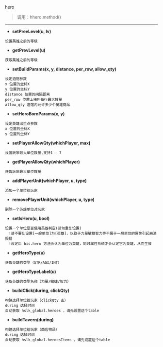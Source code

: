 hero

> 调用：hhero.method()

---

* **setPrevLevel(u, lv)**
```
设置英雄之前的等级
```

* **getPrevLevel(u)**
```
获取英雄之前的等级
```

* **setBuildParams(x, y, distance, per_row, allow_qty)**
```
设定酒馆参数
x 位置的坐标X
y 位置的坐标Y
distance 位置的间隔距离
per_row 位置上横列每行最大数量
allow_qty 酒馆内允许多少个英雄商品
```

* **setHeroBornParams(x, y)**
```
设定英雄出生点参数
x 位置的坐标X
y 位置的坐标Y
```

* **setPlayerAllowQty(whichPlayer, max)**
```
设置玩家最大单位数量,支持1 - 7
```

* **getPlayerAllowQty(whichPlayer)**
```
获取玩家最大单位数量
```

* **addPlayerUnit(whichPlayer, u, type)**
```
添加一个单位给玩家
```

* **removePlayerUnit(whichPlayer, u, type)**
```
删除一个英雄单位对玩家
```

* **setIsHero(u, bool)**
```
设置一个单位是否使用英雄判定(请勿重复设置)
 ！请不要乱设置[一般单位]为[英雄]，以致于力量敏捷智力等不属于一般单位的属性引起崩溃报错
 ！设定后 his.hero 方法会认为单位为英雄，同时属性系统才会认定它为英雄，从而生效
```

* **getHeroType(u)**
```
获取英雄的类型（STR/AGI/INT）
```

* **getHeroTypeLabel(u)**
```
获取英雄的类型名称（力量/敏捷/智力）
```

* **buildClick(during, clickQty)**
```
构建选择单位给玩家（clickQty 击）
during 选择时间
自动获取 hslk_global.heroes ，请先设置这个table
```

* **buildTavern(during)**
```
构建选择单位给玩家（商店物品）
during 选择时间
自动获取 hslk_global.heroesItems ，请先设置这个table
```
